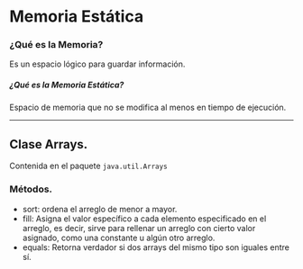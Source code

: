 # Memoria Estática

### ¿Qué es la Memoria?

Es un espacio lógico para guardar información.

##### ¿Qué es la Memoria Estática?

Espacio de memoria que no se modifica al menos en tiempo de ejecución.

---

## Clase Arrays.

Contenida en el paquete `java.util.Arrays`

### Métodos.

- sort: ordena el arreglo de menor a mayor.
- fill: Asigna el valor específico a cada elemento especificado en el arreglo, es decir, sirve para rellenar un arreglo
  con cierto valor asignado, como una constante u algún otro arreglo.
- equals: Retorna verdador si dos arrays del mismo tipo son iguales entre sí.